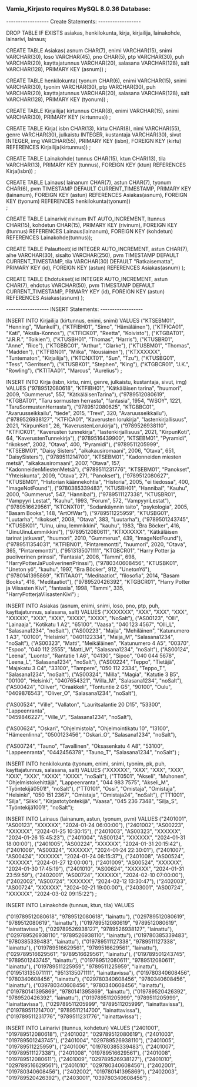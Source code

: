 
### Vamia_Kirjasto requires MySQL 8.0.36 Database:


------------------ Create Statements: ------------------

DROP TABLE IF EXISTS asiakas, henkilokunta, kirja, kirjailija, lainakohde, lainarivi, lainaus;

CREATE TABLE Asiakas( 
   asnum CHAR(7), 
   enimi VARCHAR(15), 
   snimi VARCHAR(30), 
   loso VARCHAR(45), 
   pno CHAR(5), 
   ptp VARCHAR(30), 
   puh VARCHAR(20), 
   kayttajatunnus VARCHAR(20),
   salasana VARCHAR(128),
   salt VARCHAR(128),
   PRIMARY KEY (asnum))
; 

CREATE TABLE henkilokunta(
   tyonum CHAR(6),
   enimi VARCHAR(15), 
   snimi VARCHAR(30), 
   tyonim VARCHAR(30), 
   ptp VARCHAR(30), 
   puh VARCHAR(20), 
   kayttajatunnus VARCHAR(20), 
   salasana VARCHAR(128), 
   salt VARCHAR(128), 
   PRIMARY KEY (tyonum))
;

CREATE TABLE Kirjailija( 
   kirtunnus CHAR(8), 
   enimi VARCHAR(15), 
   snimi VARCHAR(30), 
   PRIMARY KEY (kirtunnus))
; 

CREATE TABLE Kirja( 
   isbn CHAR(13), 
   kirtu CHAR(8),
   nimi VARCHAR(55), 
   genre VARCHAR(30),
   julkaistu INTEGER, 
   kustantaja VARCHAR(30),
   sivut INTEGER, 
   img VARCHAR(55),
   PRIMARY KEY (isbn), 
   FOREIGN KEY (kirtu) 
   REFERENCES Kirjailija(kirtunnus))
; 

CREATE TABLE Lainakohde( 
   tunnus CHAR(15), 
   ktun CHAR(13), 
   tila VARCHAR(13),
   PRIMARY KEY (tunnus), 
   FOREIGN KEY (ktun) REFERENCES Kirja(isbn))
; 

CREATE TABLE Lainaus(
   lainanum CHAR(7),
   astun CHAR(7),
   tyonum CHAR(6),
   pvm TIMESTAMP DEFAULT CURRENT_TIMESTAMP,
   PRIMARY KEY (lainanum),
   FOREIGN KEY (astun)
   REFERENCES Asiakas(asnum),
   FOREIGN KEY (tyonum)
   REFERENCES henkilokunta(tyonum))  
; 

CREATE TABLE Lainarivi(
   rivinum INT AUTO_INCREMENT,
   ltunnus CHAR(15),
   kohdetun CHAR(15),
   PRIMARY KEY (rivinum),
   FOREIGN KEY (ltunnus) 
   REFERENCES Lainaus(lainanum),
   FOREIGN KEY (kohdetun)
   REFERENCES Lainakohde(tunnus)); 

CREATE TABLE Palautteet(
   id INTEGER AUTO_INCREMENT, 
   astun CHAR(7),
   aihe VARCHAR(30),
   sisalto VARCHAR(250),
   pvm TIMESTAMP DEFAULT CURRENT_TIMESTAMP,
   tila VARCHAR(30) DEFAULT "Ratkaisematta",
   PRIMARY KEY (id),
   FOREIGN KEY (astun)
   REFERENCES Asiakas(asnum)
);

CREATE TABLE Ehdotukset(
   id INTEGER AUTO_INCREMENT,
   astun CHAR(7),
   ehdotus VARCHAR(50),
   pvm TIMESTAMP DEFAULT CURRENT_TIMESTAMP,
   PRIMARY KEY (id),
   FOREIGN KEY (astun)
   REFERENCES Asiakas(asnum)
);

------------------ INSERT Statements: ------------------

INSERT INTO Kirjailija (kirtunnus, enimi, snimi) VALUES 
("KTSEBM01", "Henning", "Mankell"), 
("KTFIBH01", "Simo", "Hämäläinen"), 
("KTFICA01", "Kati", "Aksila-Konnos"),
("KTFICK01", "Reetta", "Koivisto"), 
("KTGBAT01", "J.R.R.", "Tolkien"), 
("KTUSBH01", "Thomas", "Harris"), 
("KTUSBR01", "Anne", "Rice"), 
("KTGBBC01", "Arthur", "Clarke"), 
("KTUSBM01", "Thomas", "Madden"), 
("KTFIBN01", "Miika", "Nousiainen"), 
("KTXXXXXX", "Tuntematon", "Kirjailija"), 
("KTCNXT01", "Sun", "Tzu"), 
("KTUSBG01", "Tess", "Gerritsen"), 
("KTUSBK01", "Stephen", "King"), 
("KTGBCR01", "J.K.", "Rowling"), 
("KTITAA01", "Marcus", "Aurelius") 
; 

INSERT INTO Kirja (isbn, kirtu, nimi, genre, julkaistu, kustantaja, sivut, img) VALUES 
    ("9789512080618", "KTFIBH01", "Kätkäläisen tarina", "huumori", 2009, "Gummerus", 557, "KätkäläisenTarina"), 
    ("9789512080619", "KTGBAT01", "Taru sormusten herrasta", "fantasia", 1954, "WSOY", 1221, "TaruSormustenHerrasta"), 
    ("9789512080625", "KTGBBC01", "Avaruusseikkailu", "tiede", 2015, "Trevi", 320, "Avaruusseikkailu"), 
    ("9789526938127", "KTFICA01", "Kaverusten lorukirja", "lastenkirjallisuus", 2021, "KirpunKoti", 26, "KaverustenLorukirja"), 
    ("9789526938110", "KTFICK01", "Kaverusten tunnekirja", "lastenkirjallisuus", 2021, "KirpunKoti", 64, "KaverustenTunnekirja"), 
    ("9789516439900", "KTSEBM01", "Pyramidi", "rikokset", 2002, "Otava", 400, "Pyramidi"), 
    ("9789511205999", "KTSEBM01", "Daisy Sisters", "aikakausiromaani", 2006, "Otava", 651, "DaisySisters"), 
    ("9789511214700", "KTSEBM01", "Kadonneiden miesten metsä", "aikakausiromaani", 2007, "Otava", 157, "KadonneidenMiestenMetsä"), 
    ("9789511231776", "KTSEBM01", "Panokset", "Yhteiskunta", 2009, "Otava", 271, "Panokset"), 
    ("9789512080627", "KTUSBM01", "Historian käännekohtia", "Historia", 2005, "ei tiedossa", 400, "ImageNotFound"), 
    ("9780385339483", "KTUSBH01", "Hannibal", "Kauhu", 2000, "Gummerus", 547, "Hannibal"), 
    ("9789511127338", "KTUSBR01", "Vampyyri Lestat", "Kauhu", 1993, "Forum", 572, "VampyyriLestat"), 
    ("9789516629561", "KTCNXT01", "Sodankäynnin taito", "psykologia", 2005, "Basam Books", 148, "ArtOfWar"), 
    ("9789511225959", "KTUSBG01", "Luutarha", "rikokset", 2008, "Otava", 383, "Luutarha"), 
    ("9789501243745", "KTUSBK01", "Uinu, uinu, lemmikkini", "kauhu", 1983, "Bra Böcker", 416, "UinuUinuLemmikkini"), 
    ("9789512080611", "KTXXXXXX", "Kätkäläisen tarinat jatkuvat", "huumori", 2010, "Gummerus", 439, "ImageNotFound"), 
    ("9789511354031", "KTFIBN01", "Pintaremontti", "huumori", 2020, "Otava", 365, "Pintaremontti"), 
    ("9513135071111", "KTGBCR01", "Harry Potter ja puoliverinen prinssi", "Fantasia", 2006, "Tammi", 698, "HarryPotterJaPuoliverinenPrinssi"), 
    ("9780340608456", "KTUSBK01", "Uneton yö", "kauhu", 1997, "Bra Böcker", 912, "UnetonYö"), 
    ("9780141395869", "KTITAA01", "Meditaatiot", "filosofia", 2014, "Basam Books", 416, "Meditaatiot"), 
    ("9789520426392", "KTGBCR01", "Harry Potter ja Viisasten Kivi", "fantasia", 1998, "Tammi", 335, "HarryPotterjaViisastenKivi") 
;  

INSERT INTO Asiakas (asnum, enimi, snimi, loso, pno, ptp, puh, kayttajatunnus, salasana, salt) VALUES 
("XXXXXXX", "XXX", "XXX", "XXX", "XXXXX", "XXX", "XXX", "XXXX", "XXXX", "NoSalt"),
("AS00123", "Olli", "Lainaaja", "Kotikatu 1 A2", "65100", "Vaasa", "040 123 4567", "Olli_L", "Salasana1234", "noSalt"), 
("AS00223", "Maija", "Mehiläinen", "Katunumero 1 A3", "00100", "Helsinki", "0401122334", "Maija_M", "Salasana1234", "noSalt"), 
("AS00323", "Matti", "Meikäläinen", "Katunumero 4 A5", "00370", "Espoo", "040 112 2555", "Matti_M", "Salasana1234", "noSalt"), 
("AS00124", "Leena", "Luonto", "Rantatie 1 A6", "04130", "Sipoo", "040 044 5678", "Leena_L", "Salasana1234", "noSalt"), 
("AS00224", "Teppo", "Tietäjä", "Majakatu 3 C4", "33100", "Tampere", "050 112 2334", "Teppo_T", "Salasana1234", "noSalt"), 
("AS00324", "Milla", "Magia", "Katutie 3 B5", "00100", "Helsinki", "0407654321", "Milla_M", "Salasana1234", "noSalt"), 
("AS00424", "Oliver", "Oraakkeli", "Tontuntie 2 G5", "90100", "Oulu", "0409876543", "Oliver_O", "Salasana1234", "noSalt"), 

("AS00524", "Ville", "Vallaton", "Lauritsalantie 20 D15", "53300", "Lappeenranta",  
"0459846227", "Ville_V", "Salasana1234", "noSalt"), 

("AS00624", "Oskari", "Ohjelmistola", "Ohjelmointikatu 10", "13100", "Hämeenlinna", "0500123456", "Oskari_O", "Salasana1234", "noSalt"), 

("AS00724", "Tauno", "Tavallinen", "Oksasenkatu 4 A8", "53100", "Lappeenranta", "0442456378", "Tauno_T", "Salasana1234", "noSalt") 
; 

INSERT INTO henkilokunta (tyonum, enimi, snimi, tyonim, pk, puh, kayttajatunnus, salasana, salt) VALUES
("XXXXXX", "XXX", "XXX", "XXX", "XXX", "XXX", "XXXX", "XXXX", "noSalt"),
("TT0501", "Akseli", "Muhonen", "Ohjelmistokehittäjä", "Lappeenranta", "044 983 7575", "Akseli_M", "Työntekijä0501!", "noSalt"),
("TT0101", "Ossi", "Omistaja", "Omistaja", "Helsinki", "050 151 2367", "Omistaja", "Omistaja24", "noSalt"),
("TT1001", "Silja", "Silkki", "Kirjastotyöntekijä", "Vaasa", "045 236 7348", "Silja_S", "Työntekijä1001!", "noSalt");

INSERT INTO Lainaus (lainanum, astun, tyonum, pvm) VALUES 
("2401001", "AS00123", "XXXXXX", "2024-01-24 06:00:00"), 
("2401002", "AS00223", "XXXXXX", "2024-01-25 10:30:15"), 
("2401003", "AS00323", "XXXXXX", "2024-01-26 15:45:23"), 
("2401004", "AS00124", "XXXXXX", "2024-01-31 18:00:00"), 
("2401005", "AS00224", "XXXXXX", "2024-01-31 20:15:42"), 
("2401006", "AS00324", "XXXXXX", "2024-01-24 22:30:01"), 
("2401007", "AS00424", "XXXXXX", "2024-01-24 08:15:37"), 
("2401008", "AS00524", "XXXXXX", "2024-01-27 12:00:00"), 
("2401009", "AS00524", "XXXXXX", "2024-01-30 17:45:19"), 
("2401010", "AS00624", "XXXXXX", "2024-01-31 23:59:59"), 
("2402001", "AS00724", "XXXXXX", "2024-02-10 07:00:00"), 
("2402002", "AS00724", "XXXXXX", "2024-02-12 13:30:47"), 
("2402003", "AS00724", "XXXXXX", "2024-02-21 19:00:00"), 
("2403001", "AS00724", "XXXXXX", "2024-03-02 09:15:22")
;
 

 

 

INSERT INTO Lainakohde (tunnus, ktun, tila) VALUES 

("019789512080618", "9789512080618", "lainattu"), 
("029789512080619", "9789512080619", "lainattu"), 
("019789512080619", "9789512080619", "lainattavissa"), 
("029789526938127", "9789526938127", "lainattu"), 
("029789526938110", "9789526938110", "lainattu"), 
("019780385339483", "9780385339483", "lainattu"), 
("019789511127338", "9789511127338", "lainattu"), 
("019789516629561", "9789516629561", "lainattu"), 
("029789516629561", "9789516629561", "lainattu"), 
("019789501243745", "9789501243745", "lainattu"), 
("019789512080611", "9789512080611", "lainattu"), 
("019789511225959", "9789511225959", "lainattu"), 
("019513135071111", "9513135071111", "lainattavissa"), 
("019780340608456", "9780340608456", "lainattu"), 
("029780340608456", "9780340608456", "lainattu"), 
("039780340608456", "9780340608456", "lainattu"), 
("019780141395869", "9780141395869", "lainattu"), 
("019789520426392", "9789520426392", "lainattu"),
("019789511205999", "9789511205999", "lainattavissa"), 
("029789511205999", "9789511205999", "lainattavissa"), 
("019789511214700", "9789511214700", "lainattavissa"), 
("019789511231776", "9789511231776", "lainattavissa") 
; 

INSERT INTO Lainarivi (ltunnus, kohdetun) VALUES 
("2401001", "019789512080618"), 
("2401002", "029789512080619"), 
("2401003", "019789501243745"), 
("2401004", "029789526938110"), 
("2401005", "019789511225959"), 
("2401006", "019780385339483"), 
("2401007", "019789511127338"), 
("2401008", "019789516629561"), 
("2401008", "019789512080611"), 
("2401009", "029789526938127"), 
("2401010", "029789516629561"), 
("2401010", "029780340608456"), 
("2402001", "019780340608456"), 
("2402002", "019780141395869"), 
("2402003", "019789520426392"), 
("2403001", "039780340608456") 
; 
